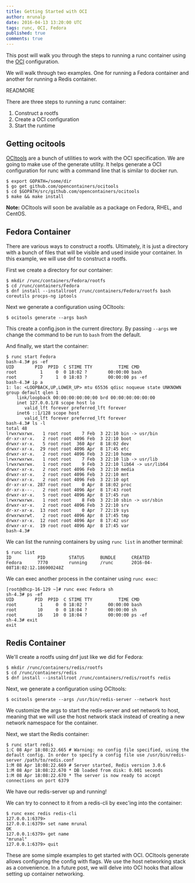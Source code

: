 ```yaml
---
title: Getting Started with OCI
author: mrunalp
date: 2016-04-13 13:20:00 UTC
tags: runc, OCI, Fedora
published: true
comments: true
---
```


This post will walk you through the steps to running a runc container using the [OCI](https://github.com/opencontainers/runtime-spec/) configuration.

We will walk through two examples. One for running a Fedora container and another for running a Redis container.

READMORE

There are three steps to running a runc container:

1. Construct a rootfs
2. Create a OCI configuration
3. Start the runtime

## Getting ocitools

[OCItools](https://github.com/opencontainers/ocitools) are a bunch of utilities to work with the OCI specification. We are going to make use of the generate utility. It helps generate a OCI configuration for runc with a command line that is similar to docker run.

```
$ export GOPATH=/some/dir
$ go get github.com/opencontainers/ocitools
$ cd $GOPATH/src/github.com/opencontainers/ocitools
$ make && make install
```

  **Note:** OCItools will soon be available as a package on Fedora, RHEL, and CentOS.

## Fedora Container

There are various ways to construct a rootfs. Ultimately, it is just a directory with a bunch of files that will be visible and used inside your container. In this example, we will use dnf to construct a rootfs.

First we create a directory for our container:

```
$ mkdir /runc/containers/Fedora/rootfs
$ cd /runc/containers/Fedora
$ dnf install --installroot /runc/containers/Fedora/rootfs bash coreutils procps-ng iptools
```

Next we generate a configuration using OCItools:

```
$ ocitools generate --args bash
```

This create a config.json in the current directory. By passing `--args` we change the command to be run to `bash` from the default.

And finally, we start the container:

```
$ runc start Fedora
bash-4.3# ps -ef
UID        PID  PPID  C STIME TTY          TIME CMD
root         1     0  0 18:02 ?        00:00:00 bash
root         7     1  0 18:03 ?        00:00:00 ps -ef
bash-4.3# ip a
1: lo: <LOOPBACK,UP,LOWER_UP> mtu 65536 qdisc noqueue state UNKNOWN group default qlen 1
    link/loopback 00:00:00:00:00:00 brd 00:00:00:00:00:00
    inet 127.0.0.1/8 scope host lo
       valid_lft forever preferred_lft forever
    inet6 ::1/128 scope host
       valid_lft forever preferred_lft forever
bash-4.3# ls -l
total 48
lrwxrwxrwx.   1 root root    7 Feb  3 22:10 bin -> usr/bin
dr-xr-xr-x.   2 root root 4096 Feb  3 22:10 boot
drwxr-xr-x.   5 root root  360 Apr  8 18:02 dev
drwxr-xr-x.  29 root root 4096 Apr  8 17:45 etc
drwxr-xr-x.   2 root root 4096 Feb  3 22:10 home
lrwxrwxrwx.   1 root root    7 Feb  3 22:10 lib -> usr/lib
lrwxrwxrwx.   1 root root    9 Feb  3 22:10 lib64 -> usr/lib64
drwxr-xr-x.   2 root root 4096 Feb  3 22:10 media
drwxr-xr-x.   2 root root 4096 Feb  3 22:10 mnt
drwxr-xr-x.   2 root root 4096 Feb  3 22:10 opt
dr-xr-xr-x. 287 root root    0 Apr  8 18:02 proc
dr-xr-x---.   2 root root 4096 Apr  8 17:43 root
drwxr-xr-x.   5 root root 4096 Apr  8 17:45 run
lrwxrwxrwx.   1 root root    8 Feb  3 22:10 sbin -> usr/sbin
drwxr-xr-x.   2 root root 4096 Feb  3 22:10 srv
dr-xr-xr-x.  13 root root    0 Apr  7 22:19 sys
drwxrwxrwt.   2 root root 4096 Apr  8 17:45 tmp
drwxr-xr-x.  12 root root 4096 Apr  8 17:42 usr
drwxr-xr-x.  19 root root 4096 Apr  8 17:45 var
bash-4.3#
```

We can list the running containers by using `runc list` in another terminal:

```
$ runc list
ID          PID         STATUS      BUNDLE      CREATED
Fedora      7770        running     /runc       2016-04-08T18:02:12.186900248Z
```

We can exec another process in the container using `runc exec`:

```
[root@dhcp-16-129 ~]# runc exec Fedora sh
sh-4.3# ps -ef
UID        PID  PPID  C STIME TTY          TIME CMD
root         1     0  0 18:02 ?        00:00:00 bash
root        10     0  0 18:04 ?        00:00:00 sh
root        16    10  0 18:04 ?        00:00:00 ps -ef
sh-4.3# exit
exit
```

## Redis Container

We'll create a rootfs using dnf just like we did for Fedora:

```
$ mkdir /runc/containers/redis/rootfs
$ cd /runc/containers/redis
$ dnf install --installroot /runc/containers/redis/rootfs redis
```

Next, we generate a configuration using OCItools:

```
$ ocitools generate --args /usr/bin/redis-server --network host
```

We customize the args to start the redis-server and set network to host, meaning that we will use the host network stack instead of creating a new network namespace for the container.

Next, we start the Redis container:

```
$ runc start redis
1:C 08 Apr 18:08:22.665 # Warning: no config file specified, using the default config. In order to specify a config file use /usr/bin/redis-server /path/to/redis.conf
1:M 08 Apr 18:08:22.669 # Server started, Redis version 3.0.6
1:M 08 Apr 18:08:22.670 * DB loaded from disk: 0.001 seconds
1:M 08 Apr 18:08:22.670 * The server is now ready to accept connections on port 6379
```

We have our redis-server up and running!

We can try to connect to it from a redis-cli by exec'ing into the container:

```
$ runc exec redis redis-cli
127.0.0.1:6379>
127.0.0.1:6379> set name mrunal
OK
127.0.0.1:6379> get name
"mrunal"
127.0.0.1:6379> quit
```

These are some simple examples to get started with OCI. OCItools generate allows configuring the config with flags.
We use the host networking stack as a convenience. In a future post, we will delve into OCI hooks that allow
setting up container networking.

